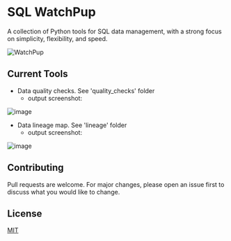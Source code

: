 # SQL WatchPup

A collection of Python tools for SQL data management, with a strong focus on simplicity, flexibility, and speed.

![WatchPup](https://github.com/user-attachments/assets/b7bd7d85-6f10-4308-8467-4192032a9371)

## Current Tools

- Data quality checks. See 'quality_checks' folder
    - output screenshot:

![image](https://github.com/user-attachments/assets/7b8b74a4-d09f-4d1b-8ce8-411c65275b38)

- Data lineage map. See 'lineage' folder
    - output screenshot:

![image](https://github.com/user-attachments/assets/112ad9fc-01f4-4f78-a6d4-294d7244dd48)

## Contributing

Pull requests are welcome. For major changes, please open an issue first to discuss what you would like to change.

## License

[MIT](https://choosealicense.com/licenses/mit/)
